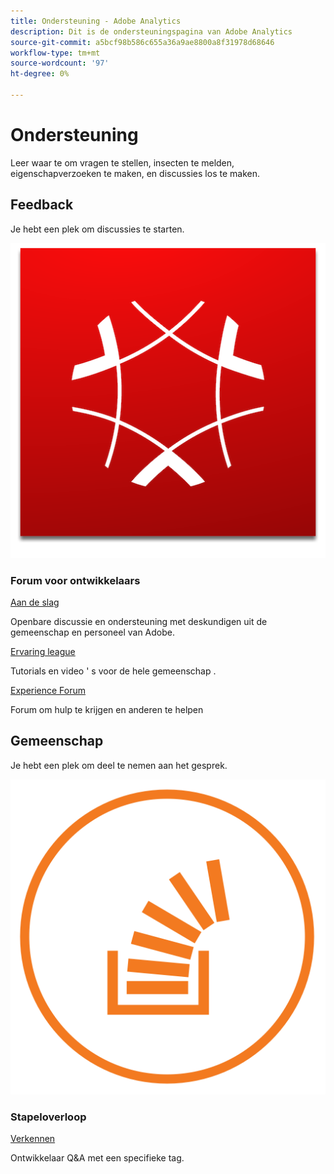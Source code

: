 ```yaml
---
title: Ondersteuning - Adobe Analytics
description: Dit is de ondersteuningspagina van Adobe Analytics
source-git-commit: a5bcf98b586c655a36a9ae8800a8f31978d68646
workflow-type: tm+mt
source-wordcount: '97'
ht-degree: 0%

---
```



# Ondersteuning

Leer waar te om vragen te stellen, insecten te melden, eigenschapverzoeken te maken, en discussies los te maken.

## Feedback

Je hebt een plek om discussies te starten.

![Adobe Experience Cloud](experience_cloud.png)

### Forum voor ontwikkelaars

[Aan de slag](https://adobe.io)

Openbare discussie en ondersteuning met deskundigen uit de gemeenschap en personeel van Adobe.

[Ervaring league](https://adobe.io)

Tutorials en video &#39; s voor de hele gemeenschap .

[Experience Forum](https://adobe.io)

Forum om hulp te krijgen en anderen te helpen

## Gemeenschap

Je hebt een plek om deel te nemen aan het gesprek.

![Stapeloverloop](stack-overflow.png)

### Stapeloverloop

[Verkennen](https://adobe.io)

Ontwikkelaar Q&amp;A met een specifieke tag.

